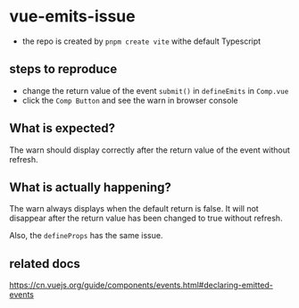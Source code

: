 # vue-emits-issue

- the repo is created by `pnpm create vite` withe default Typescript

## steps to reproduce

- change the return value of the event `submit()` in `defineEmits` in `Comp.vue`
- click the `Comp Button` and see the warn in browser console

## What is expected?

The warn should display correctly after the return value of the event without refresh.

## What is actually happening?

The warn always displays when the default return is false. It will not disappear after the return value has been changed to true without refresh.

Also, the `defineProps` has the same issue.

## related docs

<https://cn.vuejs.org/guide/components/events.html#declaring-emitted-events>